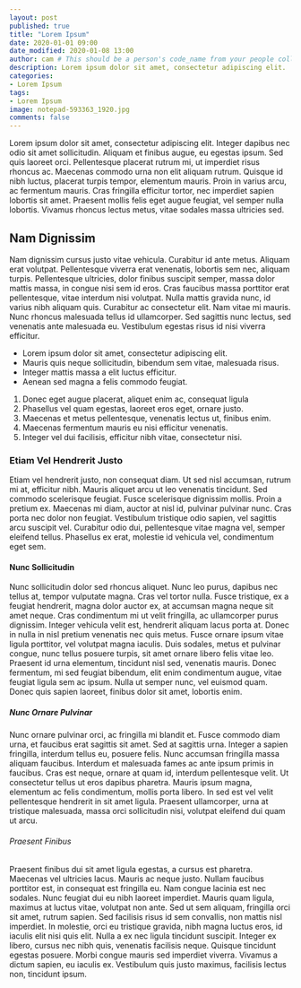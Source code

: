 ```yaml
---
layout: post
published: true
title: "Lorem Ipsum"
date: 2020-01-01 09:00
date_modified: 2020-01-08 13:00
author: cam # This should be a person's code_name from your people collection
description: Lorem ipsum dolor sit amet, consectetur adipiscing elit.
categories:
- Lorem Ipsum
tags:
- Lorem Ipsum
image: notepad-593363_1920.jpg
comments: false
---
```


Lorem ipsum dolor sit amet, consectetur adipiscing elit. Integer dapibus nec odio sit amet sollicitudin. Aliquam et finibus augue, eu egestas ipsum. Sed quis laoreet orci. Pellentesque placerat rutrum mi, ut imperdiet risus rhoncus ac. Maecenas commodo urna non elit aliquam rutrum. Quisque id nibh luctus, placerat turpis tempor, elementum mauris. Proin in varius arcu, ac fermentum mauris. Cras fringilla efficitur tortor, nec imperdiet sapien lobortis sit amet. Praesent mollis felis eget augue feugiat, vel semper nulla lobortis. Vivamus rhoncus lectus metus, vitae sodales massa ultricies sed.

## Nam Dignissim

Nam dignissim cursus justo vitae vehicula. Curabitur id ante metus. Aliquam erat volutpat. Pellentesque viverra erat venenatis, lobortis sem nec, aliquam turpis. Pellentesque ultricies, dolor finibus suscipit semper, massa dolor mattis massa, in congue nisi sem id eros. Cras faucibus massa porttitor erat pellentesque, vitae interdum nisi volutpat. Nulla mattis gravida nunc, id varius nibh aliquam quis. Curabitur ac consectetur elit. Nam vitae mi mauris. Nunc rhoncus malesuada tellus id ullamcorper. Sed sagittis nunc lectus, sed venenatis ante malesuada eu. Vestibulum egestas risus id nisi viverra efficitur.

* Lorem ipsum dolor sit amet, consectetur adipiscing elit.
* Mauris quis neque sollicitudin, bibendum sem vitae, malesuada risus.
* Integer mattis massa a elit luctus efficitur.
* Aenean sed magna a felis commodo feugiat.


1. Donec eget augue placerat, aliquet enim ac, consequat ligula
2. Phasellus vel quam egestas, laoreet eros eget, ornare justo.
3. Maecenas et metus pellentesque, venenatis lectus ut, finibus enim.
4. Maecenas fermentum mauris eu nisi efficitur venenatis.
5. Integer vel dui facilisis, efficitur nibh vitae, consectetur nisi.

### Etiam Vel Hendrerit Justo

Etiam vel hendrerit justo, non consequat diam. Ut sed nisl accumsan, rutrum mi at, efficitur nibh. Mauris aliquet arcu ut leo venenatis tincidunt. Sed commodo scelerisque feugiat. Fusce scelerisque dignissim mollis. Proin a pretium ex. Maecenas mi diam, auctor at nisl id, pulvinar pulvinar nunc. Cras porta nec dolor non feugiat. Vestibulum tristique odio sapien, vel sagittis arcu suscipit vel. Curabitur odio dui, pellentesque vitae magna vel, semper eleifend tellus. Phasellus ex erat, molestie id vehicula vel, condimentum eget sem.

#### Nunc Sollicitudin

Nunc sollicitudin dolor sed rhoncus aliquet. Nunc leo purus, dapibus nec tellus at, tempor vulputate magna. Cras vel tortor nulla. Fusce tristique, ex a feugiat hendrerit, magna dolor auctor ex, at accumsan magna neque sit amet neque. Cras condimentum mi ut velit fringilla, ac ullamcorper purus dignissim. Integer vehicula velit est, hendrerit aliquam lacus porta at. Donec in nulla in nisl pretium venenatis nec quis metus. Fusce ornare ipsum vitae ligula porttitor, vel volutpat magna iaculis. Duis sodales, metus et pulvinar congue, nunc tellus posuere turpis, sit amet ornare libero felis vitae leo. Praesent id urna elementum, tincidunt nisl sed, venenatis mauris. Donec fermentum, mi sed feugiat bibendum, elit enim condimentum augue, vitae feugiat ligula sem ac ipsum. Nulla ut semper nunc, vel euismod quam. Donec quis sapien laoreet, finibus dolor sit amet, lobortis enim.

##### Nunc Ornare Pulvinar

Nunc ornare pulvinar orci, ac fringilla mi blandit et. Fusce commodo diam urna, et faucibus erat sagittis sit amet. Sed at sagittis urna. Integer a sapien fringilla, interdum tellus eu, posuere felis. Nunc accumsan fringilla massa aliquam faucibus. Interdum et malesuada fames ac ante ipsum primis in faucibus. Cras est neque, ornare at quam id, interdum pellentesque velit. Ut consectetur tellus ut eros dapibus pharetra. Mauris ipsum magna, elementum ac felis condimentum, mollis porta libero. In sed est vel velit pellentesque hendrerit in sit amet ligula. Praesent ullamcorper, urna at tristique malesuada, massa orci sollicitudin nisi, volutpat eleifend dui quam ut arcu.

###### Praesent Finibus

Praesent finibus dui sit amet ligula egestas, a cursus est pharetra. Maecenas vel ultricies lacus. Mauris ac neque justo. Nullam faucibus porttitor est, in consequat est fringilla eu. Nam congue lacinia est nec sodales. Nunc feugiat dui eu nibh laoreet imperdiet. Mauris quam ligula, maximus at luctus vitae, volutpat non ante. Sed ut sem aliquam, fringilla orci sit amet, rutrum sapien. Sed facilisis risus id sem convallis, non mattis nisl imperdiet. In molestie, orci eu tristique gravida, nibh magna luctus eros, id iaculis elit nisi quis elit. Nulla a ex nec ligula tincidunt suscipit. Integer ex libero, cursus nec nibh quis, venenatis facilisis neque. Quisque tincidunt egestas posuere. Morbi congue mauris sed imperdiet viverra. Vivamus a dictum sapien, eu iaculis ex. Vestibulum quis justo maximus, facilisis lectus non, tincidunt ipsum.
